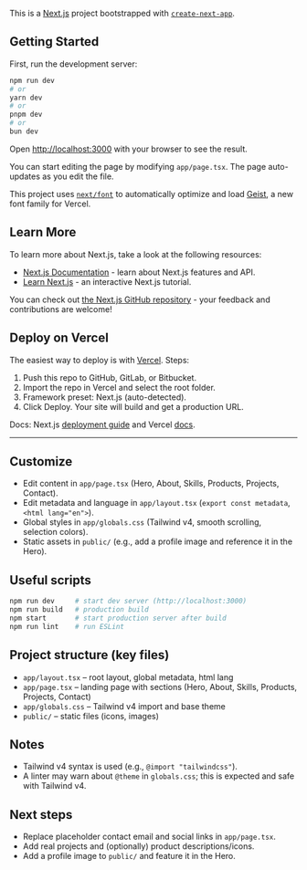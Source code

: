 This is a [Next.js](https://nextjs.org) project bootstrapped with [`create-next-app`](https://nextjs.org/docs/app/api-reference/cli/create-next-app).

## Getting Started

First, run the development server:

```bash
npm run dev
# or
yarn dev
# or
pnpm dev
# or
bun dev
```

Open [http://localhost:3000](http://localhost:3000) with your browser to see the result.

You can start editing the page by modifying `app/page.tsx`. The page auto-updates as you edit the file.

This project uses [`next/font`](https://nextjs.org/docs/app/building-your-application/optimizing/fonts) to automatically optimize and load [Geist](https://vercel.com/font), a new font family for Vercel.

## Learn More

To learn more about Next.js, take a look at the following resources:

- [Next.js Documentation](https://nextjs.org/docs) - learn about Next.js features and API.
- [Learn Next.js](https://nextjs.org/learn) - an interactive Next.js tutorial.

You can check out [the Next.js GitHub repository](https://github.com/vercel/next.js) - your feedback and contributions are welcome!

## Deploy on Vercel

The easiest way to deploy is with [Vercel](https://vercel.com/). Steps:

1. Push this repo to GitHub, GitLab, or Bitbucket.
2. Import the repo in Vercel and select the root folder.
3. Framework preset: Next.js (auto-detected).
4. Click Deploy. Your site will build and get a production URL.

Docs: Next.js [deployment guide](https://nextjs.org/docs/app/building-your-application/deploying) and Vercel [docs](https://vercel.com/docs).

---

## Customize

- Edit content in `app/page.tsx` (Hero, About, Skills, Products, Projects, Contact).
- Edit metadata and language in `app/layout.tsx` (`export const metadata`, `<html lang="en">`).
- Global styles in `app/globals.css` (Tailwind v4, smooth scrolling, selection colors).
- Static assets in `public/` (e.g., add a profile image and reference it in the Hero).

## Useful scripts

```bash
npm run dev     # start dev server (http://localhost:3000)
npm run build   # production build
npm start       # start production server after build
npm run lint    # run ESLint
```

## Project structure (key files)

- `app/layout.tsx` – root layout, global metadata, html lang
- `app/page.tsx` – landing page with sections (Hero, About, Skills, Products, Projects, Contact)
- `app/globals.css` – Tailwind v4 import and base theme
- `public/` – static files (icons, images)

## Notes

- Tailwind v4 syntax is used (e.g., `@import "tailwindcss"`).
- A linter may warn about `@theme` in `globals.css`; this is expected and safe with Tailwind v4.

## Next steps

- Replace placeholder contact email and social links in `app/page.tsx`.
- Add real projects and (optionally) product descriptions/icons.
- Add a profile image to `public/` and feature it in the Hero.
